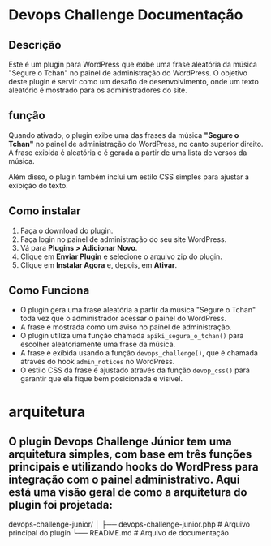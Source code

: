 # Devops Challenge Documentação 

## Descrição
Este é um plugin para WordPress que exibe uma frase aleatória da música "Segure o Tchan" no painel de administração do WordPress. O objetivo deste plugin é servir como um desafio de desenvolvimento, onde um texto aleatório é mostrado para os administradores do site.

## função
Quando ativado, o plugin exibe uma das frases da música **"Segure o Tchan"** no painel de administração do WordPress, no canto superior direito. A frase exibida é aleatória e é gerada a partir de uma lista de versos da música.

Além disso, o plugin também inclui um estilo CSS simples para ajustar a exibição do texto.

## Como instalar
1. Faça o download do plugin.
2. Faça login no painel de administração do seu site WordPress.
3. Vá para **Plugins > Adicionar Novo**.
4. Clique em **Enviar Plugin** e selecione o arquivo zip do plugin.
5. Clique em **Instalar Agora** e, depois, em **Ativar**.

## Como Funciona
- O plugin gera uma frase aleatória a partir da música "Segure o Tchan" toda vez que o administrador acessar o painel do WordPress.
- A frase é mostrada como um aviso no painel de administração.
- O plugin utiliza uma função chamada `apiki_segura_o_tchan()` para escolher aleatoriamente uma frase da música.
- A frase é exibida usando a função `devops_challenge()`, que é chamada através do hook `admin_notices` no WordPress.
- O estilo CSS da frase é ajustado através da função `devop_css()` para garantir que ela fique bem posicionada e visível.

# arquitetura

## O plugin Devops Challenge Júnior tem uma arquitetura simples, com base em três funções principais e utilizando hooks do WordPress para integração com o painel administrativo. Aqui está uma visão geral de como a arquitetura do plugin foi projetada:

devops-challenge-junior/
│
├── devops-challenge-junior.php    # Arquivo principal do plugin
└── README.md                      # Arquivo de documentação
